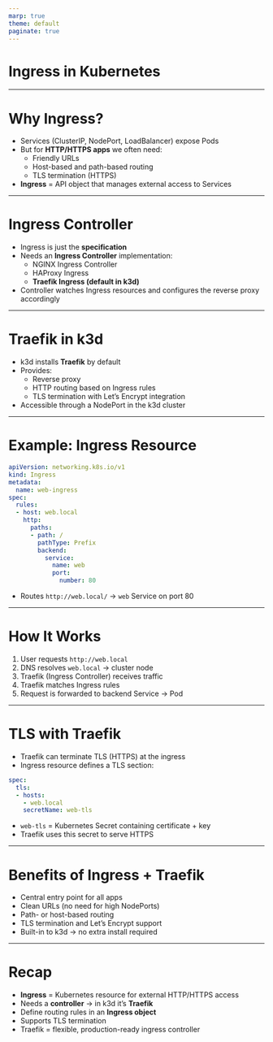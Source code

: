 ```yaml
---
marp: true
theme: default
paginate: true
---
```


# Ingress in Kubernetes

---

# Why Ingress?

- Services (ClusterIP, NodePort, LoadBalancer) expose Pods
- But for **HTTP/HTTPS apps** we often need:
  - Friendly URLs
  - Host-based and path-based routing
  - TLS termination (HTTPS)
- **Ingress** = API object that manages external access to Services

---

# Ingress Controller

- Ingress is just the **specification**
- Needs an **Ingress Controller** implementation:
  - NGINX Ingress Controller
  - HAProxy Ingress
  - **Traefik Ingress (default in k3d)**
- Controller watches Ingress resources and configures the reverse proxy accordingly

---

# Traefik in k3d

- k3d installs **Traefik** by default
- Provides:
  - Reverse proxy
  - HTTP routing based on Ingress rules
  - TLS termination with Let’s Encrypt integration
- Accessible through a NodePort in the k3d cluster

---
# Example: Ingress Resource

```yaml
apiVersion: networking.k8s.io/v1
kind: Ingress
metadata:
  name: web-ingress
spec:
  rules:
  - host: web.local
    http:
      paths:
      - path: /
        pathType: Prefix
        backend:
          service:
            name: web
            port:
              number: 80
```

- Routes `http://web.local/` → `web` Service on port 80

---

# How It Works

1. User requests `http://web.local`
2. DNS resolves `web.local` → cluster node
3. Traefik (Ingress Controller) receives traffic
4. Traefik matches Ingress rules
5. Request is forwarded to backend Service → Pod

---

# TLS with Traefik

- Traefik can terminate TLS (HTTPS) at the ingress
- Ingress resource defines a TLS section:

```yaml
spec:
  tls:
  - hosts:
    - web.local
    secretName: web-tls
```

- `web-tls` = Kubernetes Secret containing certificate + key
- Traefik uses this secret to serve HTTPS

---

# Benefits of Ingress + Traefik

- Central entry point for all apps
- Clean URLs (no need for high NodePorts)
- Path- or host-based routing
- TLS termination and Let’s Encrypt support
- Built-in to k3d → no extra install required

---

# Recap

- **Ingress** = Kubernetes resource for external HTTP/HTTPS access
- Needs a **controller** → in k3d it’s **Traefik**
- Define routing rules in an **Ingress object**
- Supports TLS termination
- Traefik = flexible, production-ready ingress controller
